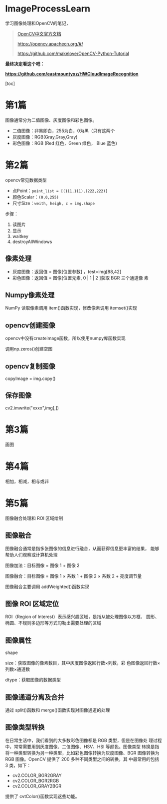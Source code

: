 # ImageProcessLearn



学习图像处理和OpenCV的笔记，



>   [OpenCV中文官方文档](https://woshicver.com/)
>
>   https://opencv.apachecn.org/#/
>
>   https://github.com/makelove/OpenCV-Python-Tutorial





**最终决定看这个吧：**

**https://github.com/eastmountyxz/HWCloudImageRecognition**

[toc]

# 第1篇

图像通常分为二值图像、灰度图像和彩色图像。

-   二值图像：非黑即白，255为白，0为黑（只有这两个
-   灰度图像：RGB(Gray,Gray,Gray)
-   彩色图像：RGB (Red 红色，Green 绿色， Blue 蓝色)

# 第2篇

opencv常见数据类型

-   点Point：`point_list = [(111,111),(222,222)]`
-   颜色Scalar：`(0,0,255)`
-   尺寸Size：`weith, heigh, c = img.shape`

步骤：

1.  读图片
2.  显示
3.  waitkey
4.  destroyAllWindows

## 像素处理

-   灰度图像：返回值 = 图像[位置参数] ，test=img[88,42]
-   彩色图像：返回值 = 图像[位置元素, 0 | 1 | 2 ]获取 BGR 三个通道像 素 

## Numpy像素处理

NumPy 读取像素调用 item()函数实现，修改像素调用 itemset()实现



## opencv创建图像

opencv中没有createimage函数，所以使用numpy库函数实现

调用np.zeros()创建空图

## opencv复制图像

copyImage = img.copy()

## 保存图像

cv2.imwrite("xxxx",img[,])

# 第3篇

画图



# 第4篇

相加，相减，相与或非

# 第5篇

图像融合处理和 ROI 区域绘制

## 图像融合

图像融合通常是指多张图像的信息进行融合，从而获得信息更丰富的结果， 能够帮助人们观察或计算机处理

图像加法：目标图像 = 图像 1 + 图像 2

图像融合：目标图像 = 图像 1 × 系数 1 + 图像 2 × 系数 2 + 亮度调节量

图像融合主要调用 addWeighted()函数实现

## 图像 ROI 区域定位 

ROI（Region of Interest）表示感兴趣区域，是指从被处理图像以方框、 圆形、椭圆、不规则多边形等方式勾勒出需要处理的区域



## 图像属性

shape

size：获取图像的像素数目，其中灰度图像返回行数×列数，彩 色图像返回行数×列数×通道数

dtype：获取图像的数据类型

## 图像通道分离及合并

通过 split()函数和 merge()函数实现对图像通道的处理

## 图像类型转换

在日常生活中，我们看到的大多数彩色图像都是 RGB 类型，但是在图像处 理过程中，常常需要用到灰度图像、二值图像、HSV、HSI 等颜色。图像类型 转换是指将一种类型转换为另一种类型，比如彩色图像转换为灰度图像、BGR 图像转换为 RGB 图像。OpenCV 提供了 200 多种不同类型之间的转换，其 中最常用的包括 3 类，如下：

-   cv2.COLOR_BGR2GRAY
-   cv2.COLOR_BGR2RGB
-   cv2.COLOR_GRAY2BGR

提供了 cvtColor()函数实现这些功能。

